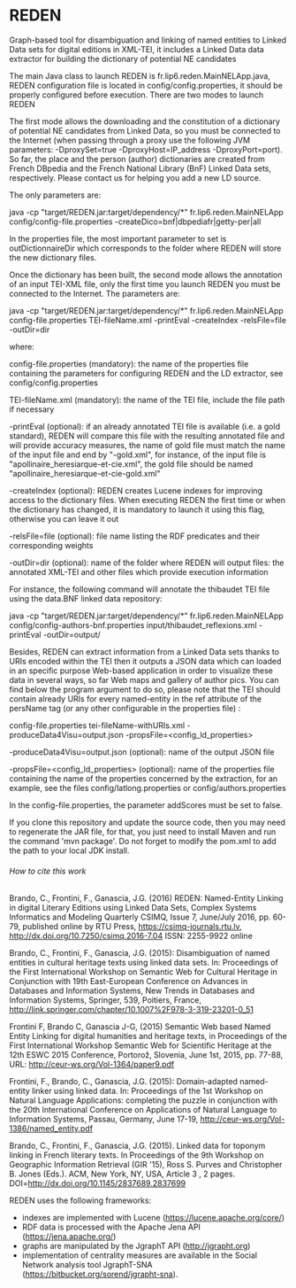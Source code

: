 # REDEN
Graph-based tool for disambiguation and linking of named entities to Linked Data sets for digital editions in XML-TEI, it includes a Linked Data data extractor for building the dictionary of potential NE candidates

The main Java class to launch REDEN is fr.lip6.reden.MainNELApp.java, REDEN configuration file is located in config/config.properties, it should be properly configured before execution. There are two modes to launch REDEN 

The first mode allows the downloading and the constitution of a dictionary of potential NE candidates from Linked Data, so you must be connected to the Internet (when passing through a proxy use the following JVM parameters: -DproxySet=true -DproxyHost=IP_address -DproxyPort=port). So far, the place and the person (author) dictionaries are created from French DBpedia and the French National Library (BnF) Linked Data sets, respectively. Please contact us for helping you add a new LD source.

The only parameters are:  

java -cp "target/REDEN.jar:target/dependency/*" fr.lip6.reden.MainNELApp config/config-file.properties -createDico=bnf|dbpediafr|getty-per|all

In the properties file, the most important parameter to set is outDictionnaireDir which corresponds to the folder where REDEN will store the new dictionary files.

Once the dictionary has been built, the second mode allows the annotation of an input TEI-XML file, only the first time you launch REDEN you must be connected to the Internet. The parameters are:

java -cp "target/REDEN.jar:target/dependency/*" fr.lip6.reden.MainNELApp config-file.properties TEI-fileName.xml -printEval -createIndex -relsFile\=file -outDir\=dir

where:

config-file.properties (mandatory): the name of the properties file containing the parameters for configuring REDEN and the LD extractor, see config/config.properties

TEI-fileName.xml (mandatory): the name of the TEI file, include the file path if necessary

-printEval (optional): if an already annotated TEI file is available (i.e. a gold standard), REDEN will compare this file with the resulting annotated file and will provide accuracy measures, the name of gold file must match the name of the input file and end by "-gold.xml", for instance, of the input file is "apollinaire_heresiarque-et-cie.xml", the gold file should be named "apollinaire_heresiarque-et-cie-gold.xml" 

-createIndex (optional): REDEN creates Lucene indexes for improving access to the dictionary files. When executing REDEN the first time or when the dictionary has changed, it is mandatory to launch it using this flag, otherwise you can leave it out

-relsFile\=file (optional): file name listing the RDF predicates and their corresponding weights 

-outDir\=dir (optional): name of the folder where REDEN will output files: the annotated XML-TEI and other files which provide execution information

For instance, the following command will annotate the thibaudet TEI file using the data.BNF linked data repository:

java -cp "target/REDEN.jar:target/dependency/*" fr.lip6.reden.MainNELApp config/config-authors-bnf.properties input/thibaudet_reflexions.xml -printEval -outDir=output/

Besides, REDEN can extract information from a Linked Data sets thanks to URIs encoded within the TEI then it outputs a JSON data which can loaded in an specific purpose Web-based application in order to visualize these data in several ways, so far Web maps and gallery of author pics. You can find below the program argument to do so, please note that the TEI should contain already URIs for every named-entity in the ref attribute of the persName tag (or any other configurable in the properties file) :

config-file.properties tei-fileName-withURIs.xml -produceData4Visu=output.json -propsFile=<config_ld_properties>

-produceData4Visu=output.json (optional): name of the output JSON file 

-propsFile=<config_ld_properties> (optional): name of the properties file containing the name of the properties concerned by the extraction, for an example, see the files config/latlong.properties or config/authors.properties

In the config-file.properties, the parameter addScores must be set to false.
 
If you clone this repository and update the source code, then you may need to regenerate the JAR file, for that, you just need to install Maven and run the command 'mvn package'. Do not forget to modify the pom.xml to add the path to your local JDK install.

###### How to cite this work

Brando, C., Frontini, F., Ganascia, J.G. (2016) REDEN: Named-Entity Linking in digital Literary Editions using Linked Data Sets, Complex Systems Informatics and Modeling Quarterly CSIMQ, Issue 7, June/July 2016, pp. 60-79, published online by RTU Press, https://csimq-journals.rtu.lv, http://dx.doi.org/10.7250/csimq.2016-7.04 ISSN: 2255-9922 online

Brando, C., Frontini, F., Ganascia, J.G. (2015): Disambiguation of named entities in cultural heritage texts using linked data sets. In: Proceedings of the First International Workshop on Semantic Web for Cultural Heritage in Conjunction with 19th East-European Conference on Advances in Databases and Information Systems, New Trends in Databases and Information Systems, Springer, 539, Poitiers, France, http://link.springer.com/chapter/10.1007%2F978-3-319-23201-0_51 

Frontini F, Brando C, Ganascia J-G, (2015) Semantic Web based Named Entity Linking for digital humanities and heritage texts, in Proceedings of the First International Workshop Semantic Web for Scientific Heritage at the 12th ESWC 2015 Conference, Portorož, Slovenia, June 1st, 2015, pp. 77-88, URL: http://ceur-ws.org/Vol-1364/paper9.pdf 

Frontini, F., Brando, C., Ganascia, J.G. (2015): Domain-adapted named-entity linker using linked data. In: Proceedings of the 1st Workshop on Natural Language Applications: completing the puzzle in conjunction with the 20th International Conference on Applications of Natural Language to Information Systems, Passau, Germany, June 17-19, http://ceur-ws.org/Vol-1386/named_entity.pdf 

Brando, C., Frontini, F., Ganascia, J.G. (2015). Linked data for toponym linking in French literary texts. In Proceedings of the 9th Workshop on Geographic Information Retrieval (GIR '15), Ross S. Purves and Christopher B. Jones (Eds.). ACM, New York, NY, USA, Article 3 , 2 pages. DOI=http://dx.doi.org/10.1145/2837689.2837699



REDEN uses the following frameworks: 
- indexes are implemented with Lucene (https://lucene.apache.org/core/)
- RDF data is processed with the Apache Jena API (https://jena.apache.org/) 
- graphs are manipulated by the JgraphT API (http://jgrapht.org)
- implementation of centrality measures are available in the Social Network analysis tool JgraphT-SNA (https://bitbucket.org/sorend/jgrapht-sna).
